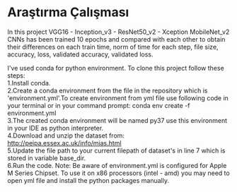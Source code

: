 # Araştırma Çalışması
In this project VGG16 - Inception_v3 - ResNet50_v2 - Xception MobileNet_v2 CNNs has been trained 10 epochs and compared with each other to obtain their differences on each train time, norm of time for each step, file size, accuracy, loss, validated accuracy, validated loss.

I've used conda for python environment. To clone this project follow these steps:  
1.Install conda.  
2.Create a conda environment from the file in the repository which is 'environment.yml'.To create environment from yml file use following code in your terminal or in your command prompt: conda env create -f environment.yml  
3.The created conda environment will be named py37 use this environment in your IDE as python interpreter.  
4.Download and unzip the dataset from: http://peipa.essex.ac.uk/info/mias.html  
5.Update the file path to your current filepath of dataset's in line 7 which is stored in variable base_dir.  
6.Run the code.
Note: Be aware of environment.yml is configured for Apple M Series Chipset. To use it on x86 processors (intel - amd) you may need to open yml file and install the python packages manually.
